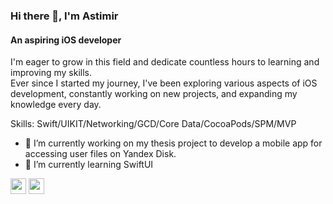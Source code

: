 ### Hi there 👋, I'm **Astimir**
#### An aspiring **iOS developer** 
I'm eager to grow in this field and dedicate countless hours to learning and improving my skills.  
Ever since I started my journey, I've been exploring various aspects of iOS development, constantly working on new projects, and expanding my knowledge every day.  

Skills: Swift/UIKIT/Networking/GCD/Core Data/CocoaPods/SPM/MVP

- 🔭 I’m currently working on my thesis project to develop a mobile app for accessing user files on Yandex Disk.
- 🌱 I’m currently learning SwiftUI 

<img src="https://cdn.jsdelivr.net/gh/devicons/devicon@latest/icons/swift/swift-original.svg" width="25" height="25" /> 
<img src="https://cdn.jsdelivr.net/gh/devicons/devicon@latest/icons/git/git-plain-wordmark.svg" width="25" height="25"/>
          


